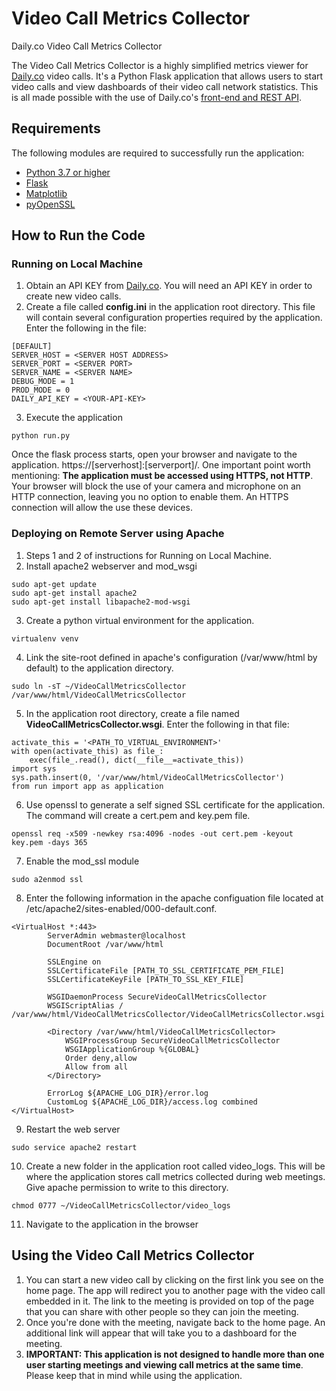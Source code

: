 # Video Call Metrics Collector
Daily.co Video Call Metrics Collector

The Video Call Metrics Collector is a highly simplified metrics viewer for [Daily.co](http://daily.co/) video calls. It's a Python Flask application that allows users to start video calls and view dashboards of their video call network statistics. This is all made possible with the use of Daily.co's [front-end and REST API](https://docs.daily.co/reference).

## Requirements
The following modules are required to successfully run the application:
* [Python 3.7 or higher](https://www.python.org/downloads/)
* [Flask](https://palletsprojects.com/p/flask/)
* [Matplotlib](https://matplotlib.org/)
* [pyOpenSSL](https://www.pyopenssl.org/en/stable/)

## How to Run the Code
### Running on Local Machine
1. Obtain an API KEY from [Daily.co](https://www.daily.co/). You will need an API KEY in order to create new video calls.
2. Create a file called **config.ini** in the application root directory. This file will contain several configuration properties required by the application. Enter the following in the file:
```
[DEFAULT]
SERVER_HOST = <SERVER HOST ADDRESS>
SERVER_PORT = <SERVER PORT>
SERVER_NAME = <SERVER NAME>
DEBUG_MODE = 1
PROD_MODE = 0
DAILY_API_KEY = <YOUR-API-KEY>
```
3. Execute the application
```
python run.py
```
Once the flask process starts, open your browser and navigate to the application. https://[serverhost]:[serverport]/. One important point worth mentioning: **The application must be accessed using HTTPS, not HTTP**. Your browser will block the use of your camera and microphone on an HTTP connection, leaving you no option to enable them. An HTTPS connection will allow the use these devices. 
### Deploying on Remote Server using Apache
1. Steps 1 and 2 of instructions for Running on Local Machine.
2. Install apache2 webserver and mod_wsgi
```
sudo apt-get update
sudo apt-get install apache2
sudo apt-get install libapache2-mod-wsgi
```
3. Create a python virtual environment for the application.
```
virtualenv venv 
```
4. Link the site-root defined in apache's configuration (/var/www/html by default) to the application directory.
```
sudo ln -sT ~/VideoCallMetricsCollector /var/www/html/VideoCallMetricsCollector
```
5. In the application root directory, create a file named **VideoCallMetricsCollector.wsgi**. Enter the following in that file:
```
activate_this = '<PATH_TO_VIRTUAL_ENVIRONMENT>'
with open(activate_this) as file_:
    exec(file_.read(), dict(__file__=activate_this))
import sys
sys.path.insert(0, '/var/www/html/VideoCallMetricsCollector')
from run import app as application
```
6. Use openssl to generate a self signed SSL certificate for the application. The command will create a cert.pem and key.pem file.
```
openssl req -x509 -newkey rsa:4096 -nodes -out cert.pem -keyout key.pem -days 365
```
7. Enable the mod_ssl module
```
sudo a2enmod ssl
```
8. Enter the following information in the apache configuation file located at /etc/apache2/sites-enabled/000-default.conf.
```
<VirtualHost *:443>
        ServerAdmin webmaster@localhost
        DocumentRoot /var/www/html

        SSLEngine on
        SSLCertificateFile [PATH_TO_SSL_CERTIFICATE_PEM_FILE]
        SSLCertificateKeyFile [PATH_TO_SSL_KEY_FILE]

        WSGIDaemonProcess SecureVideoCallMetricsCollector
        WSGIScriptAlias / /var/www/html/VideoCallMetricsCollector/VideoCallMetricsCollector.wsgi

        <Directory /var/www/html/VideoCallMetricsCollector>
            WSGIProcessGroup SecureVideoCallMetricsCollector
            WSGIApplicationGroup %{GLOBAL}
            Order deny,allow
            Allow from all
        </Directory>

        ErrorLog ${APACHE_LOG_DIR}/error.log
        CustomLog ${APACHE_LOG_DIR}/access.log combined
</VirtualHost>
```
9. Restart the web server
```
sudo service apache2 restart
```
10. Create a new folder in the application root called video_logs. This will be where the application stores call metrics collected during web meetings. Give apache permission to write to this directory.
```
chmod 0777 ~/VideoCallMetricsCollector/video_logs
```
11. Navigate to the application in the browser
## Using the Video Call Metrics Collector
1. You can start a new video call by clicking on the first link you see on the home page. The app will redirect you to another page with the video call embedded in it. The link to the meeting is provided on top of the page that you can share with other people so they can join the meeting.
2. Once you're done with the meeting, navigate back to the home page. An additional link will appear that will take you to a dashboard for the meeting.
3. **IMPORTANT: This application is not designed to handle more than one user starting meetings and viewing call metrics at the same time**. Please keep that in mind while using the application. 
